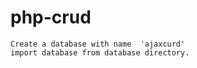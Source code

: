 # php-crud
```
Create a database with name  'ajaxcurd'
import database from database directory.
```
